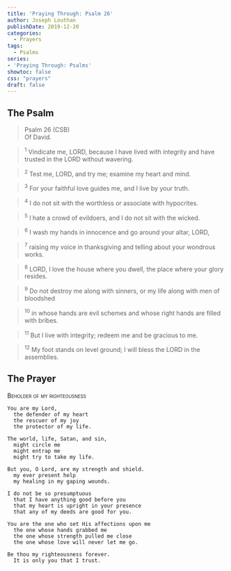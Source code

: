 ```yaml
---
title: 'Praying Through: Psalm 26'
author: Joseph Louthan
publishDate: 2019-12-20
categories:
  - Prayers
tags:
  - Psalms
series:
- 'Praying Through: Psalms'
showtoc: false
css: "prayers"
draft: false
---
```

## The Psalm

>Psalm 26 (CSB)  
><sup></sup> Of David. 

><sup>1</sup> Vindicate me, LORD, because I have lived with integrity and have trusted in the LORD without wavering. 

><sup>2</sup> Test me, LORD, and try me; examine my heart and mind. 

><sup>3</sup> For your faithful love guides me, and I live by your truth. 

><sup>4</sup> I do not sit with the worthless or associate with hypocrites. 

><sup>5</sup> I hate a crowd of evildoers, and I do not sit with the wicked. 

><sup>6</sup> I wash my hands in innocence and go around your altar, LORD, 

><sup>7</sup> raising my voice in thanksgiving and telling about your wondrous works. 

><sup>8</sup> LORD, I love the house where you dwell, the place where your glory resides. 

><sup>9</sup> Do not destroy me along with sinners, or my life along with men of bloodshed 

><sup>10</sup> in whose hands are evil schemes and whose right hands are filled with bribes. 

><sup>11</sup> But I live with integrity; redeem me and be gracious to me. 

><sup>12</sup> My foot stands on level ground; I will bless the LORD in the assemblies.

## The Prayer

<div style="font-variant: small-caps;">Beholder of my righteousness</div>

```text
You are my Lord,
  the defender of my heart
  the rescuer of my joy
  the protector of my life.

The world, life, Satan, and sin,
  might circle me
  might entrap me
  might try to take my life.

But you, O Lord, are my strength and shield.
  my ever present help
  my healing in my gaping wounds.

I do not be so presumptuous
  that I have anything good before you
  that my heart is upright in your presence
  that any of my deeds are good for you.

You are the one who set His affections upon me
  the one whose hands grabbed me
  the one whose strength pulled me close
  the one whose love will never let me go.

Be thou my righteousness forever.
  It is only you that I trust.
```
